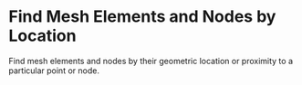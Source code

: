 # **Find Mesh Elements and Nodes by Location**

Find mesh elements and nodes by their geometric location or proximity to a particular point or node.
